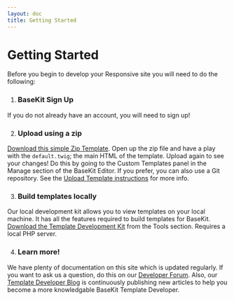 ```yaml
---
layout: doc
title: Getting Started
---
```


# Getting Started

Before you begin to develop your Responsive site you will need to do the following:

1. ### BaseKit Sign Up
  If you do not already have an account, you will need to sign up!
  
2. ### Upload using a zip
  [Download this simple Zip Template](http://goo.gl/zhzvUr). Open up the zip file and have a play with the ```default.twig```; the main HTML of the template. Upload again to see your changes! Do this by going to the Custom Templates panel in the Manage section of the BaseKit Editor. If you prefer, you can also use a Git repository. See the [Upload Template instructions](/getting-started/uploading/) for more info.
  
3. ### Build templates locally
  Our local development kit allows you to view templates on your local machine. It has all the features required to build templates for BaseKit. [Download the Template Development Kit](/getting-started/local-development/) from the Tools section. Requires a local PHP server.
  
4. ### Learn more!
  We have plenty of documentation on this site which is updated regularly. If you want to ask us a question, do this on our [Developer Forum](http://knowledge.basekit.com/). Also, our [Template Developer Blog](http://developers.basekit.com/blog) is continuously publishing new articles to help you become a more knowledgable BaseKit Template Developer.
